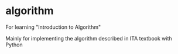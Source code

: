 # algorithm
For learning "Introduction to Algorithm"

Mainly for implementing the algorithm described in ITA textbook with Python
